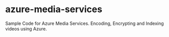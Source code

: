 # azure-media-services
Sample Code for Azure Media Services. Encoding, Encrypting and Indexing videos using Azure.
